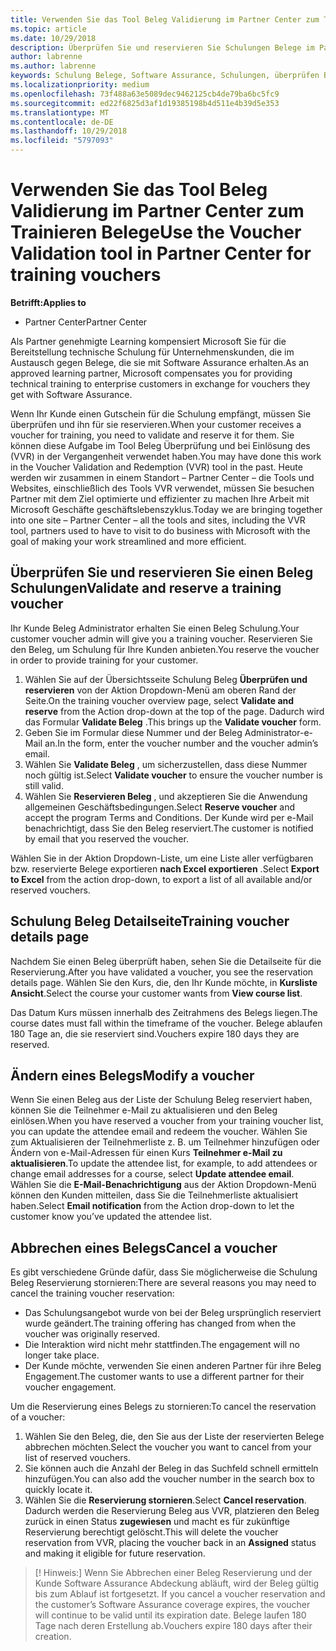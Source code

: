 ```yaml
---
title: Verwenden Sie das Tool Beleg Validierung im Partner Center zum Trainieren Belege | Partner Center
ms.topic: article
ms.date: 10/29/2018
description: Überprüfen Sie und reservieren Sie Schulungen Belege im Partner Center
author: labrenne
ms.author: labrenne
keywords: Schulung Belege, Software Assurance, Schulungen, überprüfen Belege, reservieren Beleg
ms.localizationpriority: medium
ms.openlocfilehash: 73f488a63e5089dec9462125cb4de79ba6bc5fc9
ms.sourcegitcommit: ed22f6825d3af1d19385198b4d511e4b39d5e353
ms.translationtype: MT
ms.contentlocale: de-DE
ms.lasthandoff: 10/29/2018
ms.locfileid: "5797093"
---
```

# <a name="use-the-voucher-validation-tool-in-partner-center-for-training-vouchers"></a><span data-ttu-id="77b12-104">Verwenden Sie das Tool Beleg Validierung im Partner Center zum Trainieren Belege</span><span class="sxs-lookup"><span data-stu-id="77b12-104">Use the Voucher Validation tool in Partner Center for training vouchers</span></span>

**<span data-ttu-id="77b12-105">Betrifft:</span><span class="sxs-lookup"><span data-stu-id="77b12-105">Applies to</span></span>**

- <span data-ttu-id="77b12-106">Partner Center</span><span class="sxs-lookup"><span data-stu-id="77b12-106">Partner Center</span></span>

<span data-ttu-id="77b12-107">Als Partner genehmigte Learning kompensiert Microsoft Sie für die Bereitstellung technische Schulung für Unternehmenskunden, die im Austausch gegen Belege, die sie mit Software Assurance erhalten.</span><span class="sxs-lookup"><span data-stu-id="77b12-107">As an approved learning partner, Microsoft compensates you for providing technical training to enterprise customers in exchange for vouchers they get with Software Assurance.</span></span> 

<span data-ttu-id="77b12-108">Wenn Ihr Kunde einen Gutschein für die Schulung empfängt, müssen Sie überprüfen und ihn für sie reservieren.</span><span class="sxs-lookup"><span data-stu-id="77b12-108">When your customer receives a voucher for training, you need to validate and reserve it for them.</span></span> <span data-ttu-id="77b12-109">Sie können diese Aufgabe im Tool Beleg Überprüfung und bei Einlösung des (VVR) in der Vergangenheit verwendet haben.</span><span class="sxs-lookup"><span data-stu-id="77b12-109">You may have done this work in the Voucher Validation and Redemption (VVR) tool in the past.</span></span> <span data-ttu-id="77b12-110">Heute werden wir zusammen in einem Standort – Partner Center – die Tools und Websites, einschließlich des Tools VVR verwendet, müssen Sie besuchen Partner mit dem Ziel optimierte und effizienter zu machen Ihre Arbeit mit Microsoft Geschäfte geschäftslebenszyklus.</span><span class="sxs-lookup"><span data-stu-id="77b12-110">Today we are bringing together into one site – Partner Center – all the tools and sites, including the VVR tool, partners used to have to visit to do business with Microsoft with the goal of making your work streamlined and more efficient.</span></span>

## <a name="validate-and-reserve-a-training-voucher"></a><span data-ttu-id="77b12-111">Überprüfen Sie und reservieren Sie einen Beleg Schulungen</span><span class="sxs-lookup"><span data-stu-id="77b12-111">Validate and reserve a training voucher</span></span>

<span data-ttu-id="77b12-112">Ihr Kunde Beleg Administrator erhalten Sie einen Beleg Schulung.</span><span class="sxs-lookup"><span data-stu-id="77b12-112">Your customer voucher admin will give you a training voucher.</span></span> <span data-ttu-id="77b12-113">Reservieren Sie den Beleg, um Schulung für Ihre Kunden anbieten.</span><span class="sxs-lookup"><span data-stu-id="77b12-113">You reserve the voucher in order to provide training for your customer.</span></span>

1.  <span data-ttu-id="77b12-114">Wählen Sie auf der Übersichtsseite Schulung Beleg **Überprüfen und reservieren** von der Aktion Dropdown-Menü am oberen Rand der Seite.</span><span class="sxs-lookup"><span data-stu-id="77b12-114">On the training voucher overview page, select **Validate and reserve** from the Action drop-down at the top of the page.</span></span> <span data-ttu-id="77b12-115">Dadurch wird das Formular **Validate Beleg** .</span><span class="sxs-lookup"><span data-stu-id="77b12-115">This brings up the **Validate voucher** form.</span></span>
2.  <span data-ttu-id="77b12-116">Geben Sie im Formular diese Nummer und der Beleg Administrator-e-Mail an.</span><span class="sxs-lookup"><span data-stu-id="77b12-116">In the form, enter the voucher number and the voucher admin’s email.</span></span>
3.  <span data-ttu-id="77b12-117">Wählen Sie **Validate Beleg** , um sicherzustellen, dass diese Nummer noch gültig ist.</span><span class="sxs-lookup"><span data-stu-id="77b12-117">Select **Validate voucher** to ensure the voucher number is still valid.</span></span> 
4.  <span data-ttu-id="77b12-118">Wählen Sie **Reservieren Beleg** , und akzeptieren Sie die Anwendung allgemeinen Geschäftsbedingungen.</span><span class="sxs-lookup"><span data-stu-id="77b12-118">Select **Reserve voucher** and accept the program Terms and Conditions.</span></span> <span data-ttu-id="77b12-119">Der Kunde wird per e-Mail benachrichtigt, dass Sie den Beleg reserviert.</span><span class="sxs-lookup"><span data-stu-id="77b12-119">The customer is notified by email that you reserved the voucher.</span></span>

<span data-ttu-id="77b12-120">Wählen Sie in der Aktion Dropdown-Liste, um eine Liste aller verfügbaren bzw. reservierte Belege exportieren **nach Excel exportieren** .</span><span class="sxs-lookup"><span data-stu-id="77b12-120">Select **Export to Excel** from the action drop-down, to export a list of all available and/or reserved vouchers.</span></span>

## <a name="training-voucher-details-page"></a><span data-ttu-id="77b12-121">Schulung Beleg Detailseite</span><span class="sxs-lookup"><span data-stu-id="77b12-121">Training voucher details page</span></span>

<span data-ttu-id="77b12-122">Nachdem Sie einen Beleg überprüft haben, sehen Sie die Detailseite für die Reservierung.</span><span class="sxs-lookup"><span data-stu-id="77b12-122">After you have validated a voucher, you see the reservation details page.</span></span> <span data-ttu-id="77b12-123">Wählen Sie den Kurs, die, den Ihr Kunde möchte, in **Kursliste Ansicht**.</span><span class="sxs-lookup"><span data-stu-id="77b12-123">Select the course your customer wants from **View course list**.</span></span> 

<span data-ttu-id="77b12-124">Das Datum Kurs müssen innerhalb des Zeitrahmens des Belegs liegen.</span><span class="sxs-lookup"><span data-stu-id="77b12-124">The course dates must fall within the timeframe of the voucher.</span></span> <span data-ttu-id="77b12-125">Belege ablaufen 180 Tage an, die sie reserviert sind.</span><span class="sxs-lookup"><span data-stu-id="77b12-125">Vouchers expire 180 days they are reserved.</span></span>

## <a name="modify-a-voucher"></a><span data-ttu-id="77b12-126">Ändern eines Belegs</span><span class="sxs-lookup"><span data-stu-id="77b12-126">Modify a voucher</span></span>

<span data-ttu-id="77b12-127">Wenn Sie einen Beleg aus der Liste der Schulung Beleg reserviert haben, können Sie die Teilnehmer e-Mail zu aktualisieren und den Beleg einlösen.</span><span class="sxs-lookup"><span data-stu-id="77b12-127">When you have reserved a voucher from your training voucher list, you can update the attendee email and redeem the voucher.</span></span> <span data-ttu-id="77b12-128">Wählen Sie zum Aktualisieren der Teilnehmerliste z. B. um Teilnehmer hinzufügen oder Ändern von e-Mail-Adressen für einen Kurs **Teilnehmer e-Mail zu aktualisieren**.</span><span class="sxs-lookup"><span data-stu-id="77b12-128">To update the attendee list, for example, to add attendees or change email addresses for a course, select **Update attendee email**.</span></span> <span data-ttu-id="77b12-129">Wählen Sie die **E-Mail-Benachrichtigung** aus der Aktion Dropdown-Menü können den Kunden mitteilen, dass Sie die Teilnehmerliste aktualisiert haben.</span><span class="sxs-lookup"><span data-stu-id="77b12-129">Select **Email notification**  from the Action drop-down to let the customer know you’ve updated the attendee list.</span></span> 

## <a name="cancel-a-voucher"></a><span data-ttu-id="77b12-130">Abbrechen eines Belegs</span><span class="sxs-lookup"><span data-stu-id="77b12-130">Cancel a voucher</span></span> 

<span data-ttu-id="77b12-131">Es gibt verschiedene Gründe dafür, dass Sie möglicherweise die Schulung Beleg Reservierung stornieren:</span><span class="sxs-lookup"><span data-stu-id="77b12-131">There are several reasons you may need to cancel the training voucher reservation:</span></span> 
- <span data-ttu-id="77b12-132">Das Schulungsangebot wurde von bei der Beleg ursprünglich reserviert wurde geändert.</span><span class="sxs-lookup"><span data-stu-id="77b12-132">The training offering has changed from when the voucher was originally reserved.</span></span>
- <span data-ttu-id="77b12-133">Die Interaktion wird nicht mehr stattfinden.</span><span class="sxs-lookup"><span data-stu-id="77b12-133">The engagement will no longer take place.</span></span>
- <span data-ttu-id="77b12-134">Der Kunde möchte, verwenden Sie einen anderen Partner für ihre Beleg Engagement.</span><span class="sxs-lookup"><span data-stu-id="77b12-134">The customer wants to use a different partner for their voucher engagement.</span></span>

<span data-ttu-id="77b12-135">Um die Reservierung eines Belegs zu stornieren:</span><span class="sxs-lookup"><span data-stu-id="77b12-135">To cancel the reservation of a voucher:</span></span>

1.  <span data-ttu-id="77b12-136">Wählen Sie den Beleg, die, den Sie aus der Liste der reservierten Belege abbrechen möchten.</span><span class="sxs-lookup"><span data-stu-id="77b12-136">Select the voucher you want to cancel from your list of reserved vouchers.</span></span>
2.  <span data-ttu-id="77b12-137">Sie können auch die Anzahl der Beleg in das Suchfeld schnell ermitteln hinzufügen.</span><span class="sxs-lookup"><span data-stu-id="77b12-137">You can also add the voucher number in the search box to quickly locate it.</span></span>
3.  <span data-ttu-id="77b12-138">Wählen Sie die **Reservierung stornieren**.</span><span class="sxs-lookup"><span data-stu-id="77b12-138">Select **Cancel reservation**.</span></span> <span data-ttu-id="77b12-139">Dadurch werden die Reservierung Beleg aus VVR, platzieren den Beleg zurück in einen Status **zugewiesen** und macht es für zukünftige Reservierung berechtigt gelöscht.</span><span class="sxs-lookup"><span data-stu-id="77b12-139">This will delete the voucher reservation from VVR, placing the voucher back in an **Assigned** status and making it eligible for future reservation.</span></span>

>[! Hinweis:]<span data-ttu-id="77b12-140"> Wenn Sie Abbrechen einer Beleg Reservierung und der Kunde Software Assurance Abdeckung abläuft, wird der Beleg gültig bis zum Ablauf ist fortgesetzt.</span><span class="sxs-lookup"><span data-stu-id="77b12-140"> If you cancel a voucher reservation and the customer’s Software Assurance coverage expires, the voucher will continue to be valid until its expiration date.</span></span> <span data-ttu-id="77b12-141">Belege laufen 180 Tage nach deren Erstellung ab.</span><span class="sxs-lookup"><span data-stu-id="77b12-141">Vouchers expire 180 days after their creation.</span></span>


